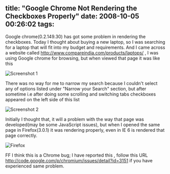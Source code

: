 title: "Google Chrome Not Rendering the Checkboxes Properly"
date: 2008-10-05 00:26:02
tags:
---

Google chrome(0.2.149.30) has got some problem in rendering the checkboxes. Today I thought about buying a new laptop, so I was searching for a laptop that will fit into my budget and requirements. And I came across a website called http://www.compareindia.com/products/laptops/ , I was using Google chrome for browsing, but when viewed that page it was like this

![Screenshot 1](http://cdn.rajeeshcv.com/images/2008/10/chrome.png)



There was no way for me  to narrow my search because I couldn't select any of options listed under "Narrow your  Search" section, but after sometime i.e after doing some scrolling and switching tabs checkboxes appeared on the left side of this list

![Screenshot 2](http://cdn.rajeeshcv.com/images/2008/10/afterscrollingandswitchingtabs.png)


Initially I thought that, it will a problem with the way that page was developed(may be some JavaScript issues), but when I opened the same page in Firefox(3.0.1) it was rendering properly, even in IE 6 is rendered that page correctly.

![Firefox](http://cdn.rajeeshcv.com/images/2008/10/ff.png)

FF  I think this is a Chrome bug; I have reported this , follow this URL http://code.google.com/p/chromium/issues/detail?id=3151 if you have experienced same problem.
